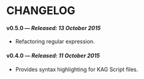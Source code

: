 # CHANGELOG
#### **v0.5.0** &mdash; *Released: 13 October 2015*
* Refactoring regular expression.

#### **v0.4.0** &mdash; *Released: 11 October 2015*
* Provides syntax highlighting for KAG Script files.

